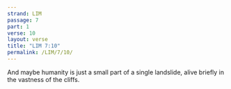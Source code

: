```yaml
---
strand: LIM
passage: 7
part: 1
verse: 10
layout: verse
title: "LIM 7:10"
permalink: /LIM/7/10/
---
```

And maybe humanity is just a small part of a single landslide, alive briefly in the vastness of the cliffs.
